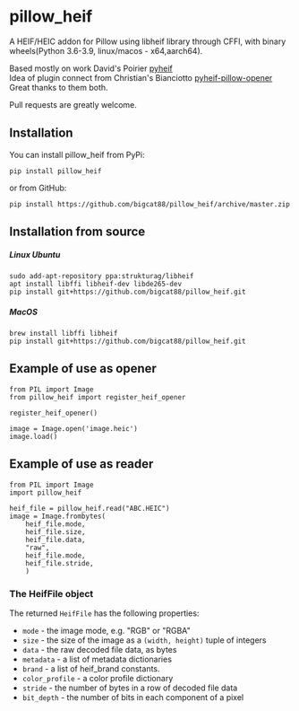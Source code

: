 # pillow_heif
A HEIF/HEIC addon for Pillow using libheif library through CFFI, with binary wheels(Python 3.6-3.9, linux/macos - x64,aarch64).

Based mostly on work David's Poirier [pyheif](https://github.com/carsales/pyheif)    
Idea of plugin connect from Christian's Bianciotto [pyheif-pillow-opener](https://github.com/ciotto/pyheif-pillow-opener)  
Great thanks to them both.

Pull requests are greatly welcome.

## Installation
You can install pillow_heif from PyPi:

```pip install pillow_heif```

or from GitHub:

```pip install https://github.com/bigcat88/pillow_heif/archive/master.zip```

## Installation from source

##### Linux Ubuntu
```
sudo add-apt-repository ppa:strukturag/libheif
apt install libffi libheif-dev libde265-dev
pip install git+https://github.com/bigcat88/pillow_heif.git
```

##### MacOS
```
brew install libffi libheif
pip install git+https://github.com/bigcat88/pillow_heif.git
```

## Example of use as opener
```
from PIL import Image
from pillow_heif import register_heif_opener

register_heif_opener()

image = Image.open('image.heic')
image.load()
```

## Example of use as reader

```
from PIL import Image
import pillow_heif

heif_file = pillow_heif.read("ABC.HEIC")
image = Image.frombytes(
    heif_file.mode, 
    heif_file.size, 
    heif_file.data,
    "raw",
    heif_file.mode,
    heif_file.stride,
    )
```

### The HeifFile object

The returned `HeifFile` has the following properties:

* `mode` - the image mode, e.g. "RGB" or "RGBA"
* `size` - the size of the image as a `(width, height)` tuple of integers
* `data` - the raw decoded file data, as bytes
* `metadata` - a list of metadata dictionaries
* `brand` - a list of heif_brand constants.
* `color_profile` - a color profile dictionary
* `stride` - the number of bytes in a row of decoded file data
* `bit_depth` - the number of bits in each component of a pixel